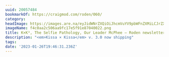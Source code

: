 ```yaml
---
uuid: 20057484
bookmarkOf: https://craigmod.com/roden/060/
category: 
headImage: https://images.are.na/eyJidWNrZXQiOiJhcmVuYV9pbWFnZXMiLCJrZXkiOiIyMDA1NzQ4NC9vcmlnaW5hbF9mNGMwYWEyYzUwNmFhOWZjMTdlNWY5MWU4NzA0MDAyMi5wbmciLCJlZGl0cyI6eyJyZXNpemUiOnsid2lkdGgiOjEyMDAsImhlaWdodCI6MTIwMCwiZml0IjoiaW5zaWRlIiwid2l0aG91dEVubGFyZ2VtZW50Ijp0cnVlfSwid2VicCI6eyJxdWFsaXR5Ijo5MH0sImpwZWciOnsicXVhbGl0eSI6OTB9LCJyb3RhdGUiOm51bGx9fQ==?bc=0
imageName: f4c0aa2c506aa9fc17e5f91e87040022.png
title: K×K³, The Selfie Pathology, Our Leader McPhee — Roden newsletter issue 060
description: "<em>Kissa × Kissa</em> v. 3.0 now shipping"
tags: 
date: '2023-01-26T19:46:31.236Z'
---
```

